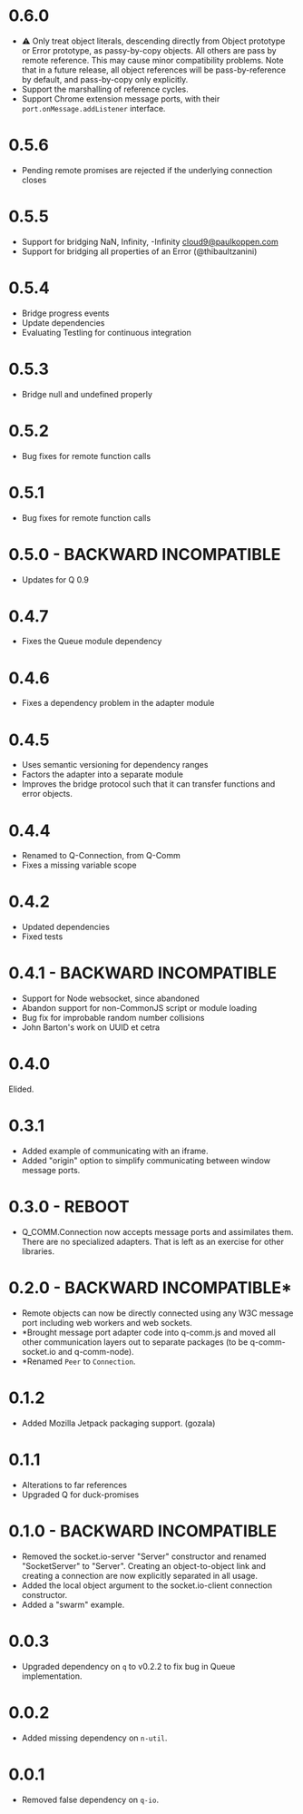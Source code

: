 <!-- vim:ts=4:sts=4:sw=4:et:tw=60 -->

# 0.6.0

-   :warning: Only treat object literals, descending directly from Object
    prototype or Error prototype, as passy-by-copy objects. All others are pass
    by remote reference. This may cause minor compatibility problems.
    Note that in a future release, all object references will be
    pass-by-reference by default, and pass-by-copy only explicitly.
-   Support the marshalling of reference cycles.
-   Support Chrome extension message ports, with their
    `port.onMessage.addListener` interface.

# 0.5.6

-   Pending remote promises are rejected if the underlying connection
    closes

# 0.5.5

-   Support for bridging NaN, Infinity, -Infinity
    <cloud9@paulkoppen.com>
-   Support for bridging all properties of an Error (@thibaultzanini)

# 0.5.4

-   Bridge progress events
-   Update dependencies
-   Evaluating Testling for continuous integration

# 0.5.3

-   Bridge null and undefined properly

# 0.5.2

-   Bug fixes for remote function calls

# 0.5.1

-   Bug fixes for remote function calls

# 0.5.0 - BACKWARD INCOMPATIBLE

-   Updates for Q 0.9

# 0.4.7

-   Fixes the Queue module dependency

# 0.4.6

-   Fixes a dependency problem in the adapter module

# 0.4.5

-   Uses semantic versioning for dependency ranges
-   Factors the adapter into a separate module
-   Improves the bridge protocol such that it can transfer functions and
    error objects.

# 0.4.4

-   Renamed to Q-Connection, from Q-Comm
-   Fixes a missing variable scope

# 0.4.2

-   Updated dependencies
-   Fixed tests

# 0.4.1 - BACKWARD INCOMPATIBLE

-   Support for Node websocket, since abandoned
-   Abandon support for non-CommonJS script or module loading
-   Bug fix for improbable random number collisions
-   John Barton's work on UUID et cetra

# 0.4.0

Elided.

# 0.3.1

-   Added example of communicating with an iframe.
-   Added "origin" option to simplify communicating between
    window message ports.

# 0.3.0 - REBOOT

-   Q_COMM.Connection now accepts message ports and
    assimilates them.  There are no specialized adapters.
    That is left as an exercise for other libraries.

# 0.2.0 - BACKWARD INCOMPATIBLE*

-   Remote objects can now be directly connected using any
    W3C message port including web workers and web sockets.
-   *Brought message port adapter code into q-comm.js and
    moved all other communication layers out to separate
    packages (to be q-comm-socket.io and q-comm-node).
-   *Renamed `Peer` to `Connection`.

# 0.1.2

-   Added Mozilla Jetpack packaging support. (gozala)

# 0.1.1

-   Alterations to far references
-   Upgraded Q for duck-promises

# 0.1.0 - BACKWARD INCOMPATIBLE

-   Removed the socket.io-server "Server" constructor and
    renamed "SocketServer" to "Server".  Creating an
    object-to-object link and creating a connection are now
    explicitly separated in all usage.
-   Added the local object argument to the socket.io-client
    connection constructor.
-   Added a "swarm" example.

# 0.0.3

-   Upgraded dependency on `q` to v0.2.2 to fix bug in Queue
    implementation.

# 0.0.2

-   Added missing dependency on `n-util`.

# 0.0.1

-   Removed false dependency on `q-io`.

